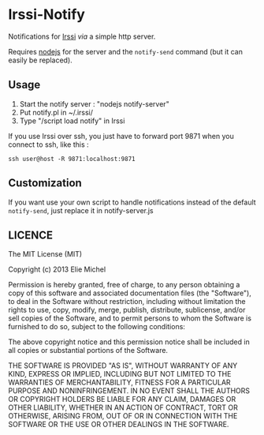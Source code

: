 # Irssi-Notify #

Notifications for [Irssi](http://www.irssi.org/) *via* a simple http server.

Requires [nodejs](http://nodejs.org/) for the server and the `notify-send` command (but it can easily be replaced).



## Usage ##

1. Start the notify server : "nodejs notify-server"
2. Put notify.pl in ~/.irssi/
3. Type "/script load notify" in Irssi

If you use Irssi over ssh, you just have to forward port 9871 when you connect
to ssh, like this :

    ssh user@host -R 9871:localhost:9871



## Customization ##
If you want use your own script to handle notifications instead of the default
`notify-send`, just replace it in notify-server.js


## LICENCE ##

The MIT License (MIT)

Copyright (c) 2013 Elie Michel

Permission is hereby granted, free of charge, to any person obtaining a copy
of this software and associated documentation files (the "Software"), to deal
in the Software without restriction, including without limitation the rights
to use, copy, modify, merge, publish, distribute, sublicense, and/or sell
copies of the Software, and to permit persons to whom the Software is
furnished to do so, subject to the following conditions:

The above copyright notice and this permission notice shall be included in all
copies or substantial portions of the Software.

THE SOFTWARE IS PROVIDED "AS IS", WITHOUT WARRANTY OF ANY KIND, EXPRESS OR
IMPLIED, INCLUDING BUT NOT LIMITED TO THE WARRANTIES OF MERCHANTABILITY,
FITNESS FOR A PARTICULAR PURPOSE AND NONINFRINGEMENT. IN NO EVENT SHALL THE
AUTHORS OR COPYRIGHT HOLDERS BE LIABLE FOR ANY CLAIM, DAMAGES OR OTHER
LIABILITY, WHETHER IN AN ACTION OF CONTRACT, TORT OR OTHERWISE, ARISING FROM,
OUT OF OR IN CONNECTION WITH THE SOFTWARE OR THE USE OR OTHER DEALINGS IN THE
SOFTWARE.

